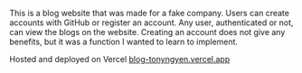 This is a blog website that was made for a fake company. Users can create accounts with GitHub or register an account. Any user, authenticated or not, can view the blogs on the website. Creating an account does not give any benefits, but it was a function I wanted to learn to implement.

Hosted and deployed on Vercel [blog-tonyngyen.vercel.app](blog-tonyngyen.vercel.app)

